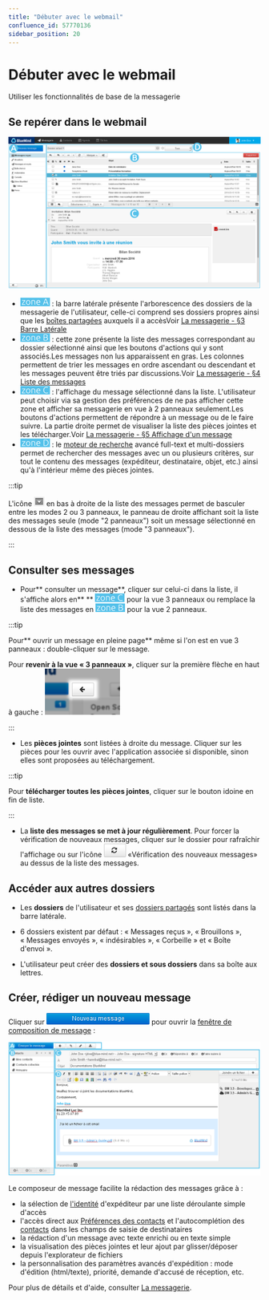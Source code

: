 ```yaml
---
title: "Débuter avec le webmail"
confluence_id: 57770136
sidebar_position: 20
---
```

# Débuter avec le webmail

Utiliser les fonctionnalités de base de la messagerie

## Se repérer dans le webmail

![](../attachments/57770219/58592398.png)

- ![](../attachments/57769989/69896475.png) : la barre latérale présente l'arborescence des dossiers de la messagerie de l'utilisateur, celle-ci comprend ses dossiers propres ainsi que les [boîtes partagées](/Guide_de_l_administrateur/Gestion_des_entités/Boites_aux_lettres_partagées/) auxquels il a accèsVoir [La messagerie - §3 Barre Latérale](/Guide_de_l_utilisateur/La_messagerie/)
- ![](../attachments/57769989/69896474.png) : cette zone présente la liste des messages correspondant au dossier sélectionné ainsi que les boutons d'actions qui y sont associés.Les messages non lus apparaissent en gras. Les colonnes permettent de trier les messages en ordre ascendant ou descendant et les messages peuvent être triés par discussions.Voir [La messagerie - §4 Liste des messages](/Guide_de_l_utilisateur/La_messagerie/)
- ![](../attachments/57769989/69896473.png) : l'affichage du message sélectionné dans la liste. L'utilisateur peut choisir via sa gestion des préférences de ne pas afficher cette zone et afficher sa messagerie en vue à 2 panneaux seulement.Les boutons d'actions permettent de répondre à un message ou de le faire suivre. La partie droite permet de visualiser la liste des pièces jointes et les télécharger.Voir [La messagerie - §5 Affichage d'un message](/Guide_de_l_utilisateur/La_messagerie/)
- ![](../attachments/57769989/69896472.png) : le [moteur de recherche](/Guide_de_l_utilisateur/La_messagerie/Moteur_de_recherche_avancé/) avancé full-text et multi-dossiers permet de rechercher des messages avec un ou plusieurs critères, sur tout le contenu des messages (expéditeur, destinataire, objet, etc.) ainsi qu'à l'intérieur même des pièces jointes.


:::tip

L'icône ![](../attachments/57770136/57770147.png) en bas à droite de la liste des messages permet de basculer entre les modes 2 ou 3 panneaux, le panneau de droite affichant soit la liste des messages seule (mode "2 panneaux") soit un message sélectionné en dessous de la liste des messages (mode "3 panneaux").

:::

## Consulter ses messages

- Pour** consulter un message**, cliquer sur celui-ci dans la liste, il s'affiche alors en** ** ![](../attachments/57769989/69896473.png) pour la vue 3 panneaux ou remplace la liste des messages en ![](../attachments/57769989/69896474.png) pour la vue 2 panneaux.


:::tip

Pour** ouvrir un message en pleine page** même si l'on est en vue 3 panneaux : double-cliquer sur le message.

Pour **revenir à la vue « 3 panneaux »**, cliquer sur la première flèche en haut à gauche :
![](../attachments/57770219/58592405.png)

:::

- Les **pièces jointes** sont listées à droite du message. Cliquer sur les pièces pour les ouvrir avec l'application associée si disponible, sinon elles sont proposées au téléchargement.


:::tip

Pour **télécharger toutes les pièces jointes**, cliquer sur le bouton idoine en fin de liste.

:::

- La **liste des messages se met à jour régulièrement**. Pour forcer la vérification de nouveaux messages, cliquer sur le dossier pour rafraîchir l'affichage ou sur l'icône ![](../attachments/57770136/57770137.png) «Vérification des nouveaux messages» au dessus de la liste des messages.


## Accéder aux autres dossiers

- Les **dossiers** de l'utilisateur et ses [dossiers partagés](/Guide_de_l_utilisateur/La_messagerie/Les_boites_aux_lettres_partagées/) sont listés dans la barre latérale.

- 6 dossiers existent par défaut : « Messages reçus », « Brouillons », « Messages envoyés », « indésirables », « Corbeille » et « Boîte d'envoi ».

- L'utilisateur peut créer des **dossiers et sous dossiers** dans sa boîte aux lettres.


## Créer, rédiger un nouveau message

Cliquer sur ![](../attachments/57770136/57770146.png) pour ouvrir la [fenêtre de composition de message](/Guide_de_l_utilisateur/La_messagerie/Le_composeur/) :

![](../attachments/57770262/57770277.png)

Le composeur de message facilite la rédaction des messages grâce à :

- la sélection de [l'identité](/Guide_de_l_utilisateur/La_messagerie/Les_identités/) d'expéditeur par une liste déroulante simple d'accès
- l'accès direct aux [Préférences des contacts](/Guide_de_l_utilisateur/Les_contacts/Gestion_des_carnets_d_adresses/) et l'autocomplétion des [contacts](/Guide_de_l_utilisateur/Les_contacts/) dans les champs de saisie de destinataires
- la rédaction d'un message avec texte enrichi ou en texte simple
- la visualisation des pièces jointes et leur ajout par glisser/déposer depuis l'explorateur de fichiers
- la personnalisation des paramètres avancés d'expédition : mode d'édition (html/texte), priorité, demande d'accusé de réception, etc.


Pour plus de détails et d'aide, consulter [La messagerie](../Guide_de_l_utilisateur/La_messagerie/Découvrir_la_messagerie.md).


